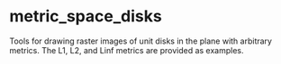 # metric_space_disks
Tools for drawing raster images of unit disks in the plane with arbitrary metrics. The L1, L2, and Linf metrics are provided as examples.
